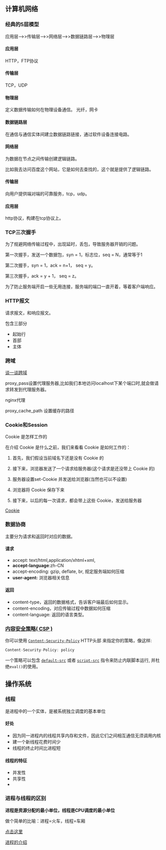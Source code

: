## 计算机网络





### 经典的5层模型

应用层-->>传输层-->>网络层-->>数据链路层-->>物理层



#### 应用层

HTTP，FTP协议



#### 传输层

TCP，UDP





#### 物理层

定义数据传输如何在物理设备通信。 光纤，网卡 



#### 数据链路层

在通信与通信实体间建立数据链路链接，通过软件设备连接电路。



#### 网络层

为数据在节点之间传输创建逻辑链路。

比如我去访问百度这个网站，它是如何去查找的，这个就是提供了逻辑链路。



#### 传输层

向用户提供端对端的可靠服务，tcp，udp。



#### 应用层

http协议，构建在tcp协议上。

 

### TCP三次握手



为了规避网络传输过程中，出现延时，丢包，导致服务器开销的问题。

第一次握手，发送一个数据包，syn = 1，标志位，seq = N，通常等于1

第二次握手，syn = 1，ack = n+1， seq = y。

第三次握手，ack = y + 1， seq = z。



为了防止服务端开启一些无用连接，服务端的端口一直开着，等着客户端响应。





### HTTP报文

请求报文，和响应报文。

包含三部分

- 起始行
- 首部
- 主体

 



### 跨域

[谈一谈跨域](https://juejin.cn/post/6854573215830933512#heading-65)

proxy_pass设置代理服务器,比如我们本地访问localhost下某个端口时,就会做请求转发到代理服务器。



nginx代理

proxy_cache_path 设置缓存的路径



### Cookie和Session

Cookie 是怎样工作的

在介绍 Cookie 是什么之前，我们来看看 Cookie 是如何工作的：

1. 首先，我们假设当前域名下还是没有 Cookie 的

2. 接下来，浏览器发送了一个请求给服务器(这个请求是还没带上 Cookie 的)

3. 服务器设置set-Cookie 并发送给浏览器(当然也可以不设置)

4. 浏览器将 Cookie 保存下来

5. 接下来，以后的每一次请求，都会带上这些 Cookie，发送给服务器



[Cookie](https://juejin.cn/post/6854573215830933512#heading-23)



### 数据协商

主要分为请求和返回时对应的数据。

#### 请求

- accept: text/html,application/xhtml+xml,
- **accept-language**:zh-CN
- accept-encoding: gzip, deflate, br, 规定服务端如何压缩
- **user-agent:** 浏览器相关信息



#### 返回

- content-type，返回的数据格式，告诉客户端最后如何显示。
- content-encoding，对应传输过程中数据如何压缩
- content-language:  返回的语言类型。





### [内容安全策略( CSP )](https://developer.mozilla.org/zh-CN/docs/Web/HTTP/CSP)

你可以使用  [`Content-Security-Policy`](https://developer.mozilla.org/zh-CN/docs/Web/HTTP/Headers/Content-Security-Policy) HTTP头部 来指定你的策略，像这样:

```js
Content-Security-Policy: policy
```

一个策略可以包含 [`default-src`](https://developer.mozilla.org/zh-CN/docs/Web/HTTP/Headers/Content-Security-Policy/default-src) 或者 [`script-src`](https://developer.mozilla.org/zh-CN/docs/Web/HTTP/Headers/Content-Security-Policy/script-src) 指令来防止内联脚本运行, 并杜绝`eval()`的使用。





## 操作系统







### 线程

是进程中的一个实体，是被系统独立调度的基本单位



#### 好处

- 因为同一进程内的线程共享内存和文件，因此它们之间相互通信无须调用内核
- 建一个新线程花费时间少
- 线程的终止时间比进程短



####  线程的特征

- 并发性
- 共享性
- 



### 进程与线程的区别

**进程是资源分配的最小单位，线程是CPU调度的最小单位**

做个简单的比喻：进程=火车，线程=车厢

[点击这里](https://www.zhihu.com/question/25532384)

[进程的介绍](https://sugarat.top/offer/experience/os.html#%E8%BF%9B%E7%A8%8B)

